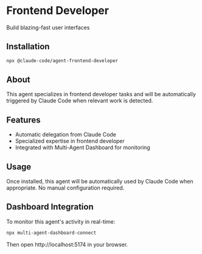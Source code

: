 # Frontend Developer

Build blazing-fast user interfaces

## Installation

```bash
npx @claude-code/agent-frontend-developer
```

## About

This agent specializes in frontend developer tasks and will be automatically triggered by Claude Code when relevant work is detected.

## Features

- Automatic delegation from Claude Code
- Specialized expertise in frontend developer
- Integrated with Multi-Agent Dashboard for monitoring

## Usage

Once installed, this agent will be automatically used by Claude Code when appropriate. No manual configuration required.

## Dashboard Integration

To monitor this agent's activity in real-time:

```bash
npx multi-agent-dashboard-connect
```

Then open http://localhost:5174 in your browser.
